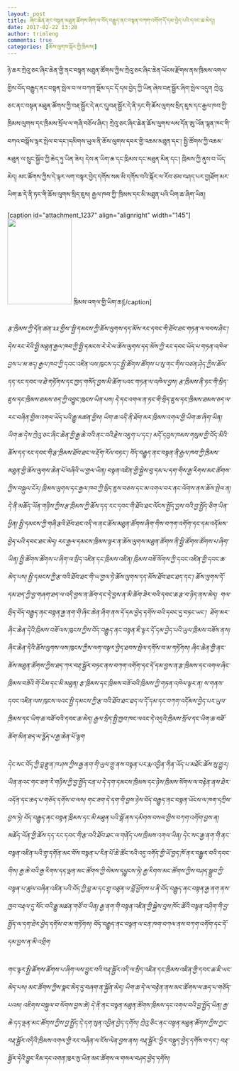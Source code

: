 ```yaml
---
layout: post
title: ཞིང་ཆེན་ནང་བསྟན་མཐུན་ཚོགས་ཞིག་ལ་བོད་བརྒྱུད་ནང་བསྟན་བཀག་འགོག་དོ་དམ་བྱེད་པའི་དབང་ཆ་མེད།།
date: 2017-02-22 13:28
author: trimleng
comments: true
categories: [ཆོས་ལུགས་སྐོར་གྱི་ཁྲིམས།]
---
```

ཉེ་ཆར་ཀྲེའུ་ཅང་ཞིང་ཆེན་གྱི་ནང་བསྟན་མཐུན་ཚོགས་ཀྱིས་ཀྲེའུ་ཅང་ཞིང་ཆེན་ཡོངས་རྫོགས་ནས་ཁྲིམས་འགལ་གྱིས་བོད་བརྒྱུད་ནང་བསྟན་སྤེལ་བ་ལ་བཀག་སྡོམ་དང་དོ་དམ་བྱེད་ཀྱི་ཡིན་ཞེས་བརྡ་སྦྱོར་ཞིག་སྤེལ་འདུག ཀྲེའུ་ཅང་ནང་བསྟན་མཐུན་ཚོགས་ཀྱི་བརྡ་སྦྱོར་དེ་ནང་དུ།<!--more-->བརྡ་སྦྱོར་དེ་ནི་ཏང་གི་ཆོས་ལུགས་སྲིད་ཇུས་དང་རྒྱལ་ཁབ་ཀྱི་ཁྲིམས་ལུགས་དང་ཁྲིམས་སྲོལ་ལ་གཞི་བཅོལ་ཞིང་། ཀྲེའུ་ཅང་ཞིང་ཆེན་ཆོས་ལུགས་ལས་དོན་ཨུ་ཡོན་ལྷན་ཁང་གི་བཀའ་བསྒོས་ལྟར་སྤེལ་བ་དང་།དམིགས་ཡུལ་ནི་ཆོས་ལུགས་དབར་གྱི་འཆམ་མཐུན་དང་། སྤྱི་ཚོགས་ཀྱི་འཆམ་མཐུན་ལ་སྲུང་སྐྱོབ་ཀྱི་ཆེད་ཏུ་ཡིན་ཟེར། དེས་ན་ཡིག་ཆ་དང་ཁྲིམས་དང་མཐུན་མིན་དང་། ཁྲིམས་ཀྱི་ནུས་བ་ཡོད་མེད། མང་ཚོགས་ཀྱིས་དེ་ལྟར་ལག་བསྟར་བྱེད་དགོས་སམ་མི་དགོས་བའི་སྐོར་ལ་རོབ་ཙམ་བཤད་པར་བྱ།ཐོག་མར་ཡིག་ཆ་དེ་ནི་ཏང་གི་ཆོས་ལུགས་སྲིད་ཇུས། རྒྱལ་ཁབ་ཀྱི་་ཁྲིམས་དང་མི་མཐུན་པའི་ཡིག་ཆ་ཞིག་ཡིན།

[caption id="attachment_1237" align="alignright" width="145"]<img class="wp-image-1237" src="http://trimleng.cn/wp-content/uploads/2017/02/རྒྱ་ནག་ཆོས་གྲོས་ཡིག་ཆ-225x300.jpeg" width="145" height="193" /> ཁྲིམས་འགལ་གྱི་ཡིག་ཆ།[/caption]
<h5 style="text-align: left;"><span style="font-weight: 400;">རྩ་ཁྲིམས་ཀྱི་དོན་ཚན་༣༣་གྱིས་་སྤྱི་དམངས་ཀྱི་ཆོས་ལུགས་དད་མོས་རང་དབང་གི་ཐོབ་ཐང་གཏན་ལ་བབས་ཤིང་། དེས་རང་རེའི་སྤྱི་མཐུན་རྒྱལ་ཁབ་ཀྱི་སྤྱི་དམངས་རེ་རེ་ལ་ཆོས་ལུགས་དད་མོས་ཀྱི་རང་དབང་ཡོད་པ་གཏན་འཁེལ་བྱས་པ་མ་ཟད། རྒྱལ་ཁབ་ཀྱི་དབང་འཛིན་ལས་ཁུངས་དང་སྤྱི་ཚོགས་ཚོགས་པ་སུ་གང་གིས་བཙན་ཤེད་ཀྱིས་ཆོས་དད་རང་དབང་ལ་ཐེ་གཏོགས་དང་ཁྱད་གསོད་བྱས་མི་ཆོག་པའང་གཏན་ལ་འཁེལ་བྱས། རྩ་ཁྲིམས་ནི་ཏང་གི་སྲིད་ཇུས་དང་ཁྲིམས་ཐམས་ཅད་ཀྱི་འབྱུང་ཁུངས་ཡིན་པས། དེ་དང་འགལ་ན་ཏང་གི་སྲིད་ཇུས་དང་ཁྲིམས་ཐམས་ཅད་ལ་རང་བཞིན་གྱིས་འགལ་ཡོད་པའི་རྒྱུ་མཚན་གྱིས། ཡིག་ཆ་འདི་ནི་ཐོག་མར་ཁྲིམས་འགལ་གྱི་ཡིག་ཆ་ཞིག་ཡིན། ཡིག་ཆ་དེས་ཀྲེའུ་ཅང་ཞིང་ཆེན་གྱི་རྒྱ་ཆེ་བའི་ནང་བའི་རྗེས་འཇུག་པ་དང་། མདོ་དབུས་ཁམས་གསུམ་གྱི་བོད་མིའི་ཆོས་དད་རང་དབང་གི་རྩ་ཁྲིམས་ཐོབ་ཐང་ལ་རྡོག་རོལ་བཏང་། བོད་བརྒྱུད་ནང་བསྟན་ནི་རྒྱལ་ཁབ་ཀྱི་ཁྲིམས་མཐུན་གྱི་ཆོས་ལུགས་ཆེན་པོ་བཞིའི་ཡ་གྱལ་ཡིན། བསྟན་འཛིན་གྱི་སྐྱེས་བུ་དམ་པ་དག་གིས་རྒྱ་རིགས་མང་ཚོགས་ཀྱིས་བསྐུལ་ངོར། ཁྲིམས་ལུགས་དང་རྒྱལ་ཁབ་ཀྱི་སྲིད་ཇུས་བཅས་དང་མ་འགལ་བར་ནང་ལོགས་ནས་ཆོས་སྤེལ་ན། དེ་ནི་མཆོད་ཡོན་གཉིས་ཀྱིས་རྩ་ཁྲིམས་ཀྱི་ཆོས་དད་རང་དབང་གི་ཐོབ་ཐང་ལོངས་སྤྱོད་བྱས་བའི་བྱ་སྤྱོད་ཅིག་ཡིན་ཕྱིན། སྤྱི་དམངས་ཀྱི་གཞི་རྩའི་ཐོབ་ཐང་འདི་ལ་ནང་ཆོས་མཐུན་ཚོགས་ཞིག་གིས་བཀག་འགོག་དང་དམ་འདོམས་བྱེད་པའི་དབང་ཐང་མེད། རང་རྒྱལ་དམངས་ཁྲིམས་ལྟར་ན་ཆོས་ལུགས་མཐུན་ཚོགས་ནི་སྤྱི་ཚོགས་ཚོགས་པ་ཞིག་ཡིན། སྤྱི་ཚོགས་ཚོགས་པ་ཞིག་ལ་སྲིད་འཛིན་དང་ཁྲིམས་འཛིན། ཁྲིམས་བཟོ་སོགས་ཀྱི་དབང་འཛིན་གྱི་དབང་ཆ་མེད་པས། སྤྱི་དམངས་ཀྱི་རྩ་བའི་ཐོབ་ཐང་གི་ཡ་གྱལ་ཏེ་ཆོས་ལུགས་དད་མོས་ཐོབ་ཐང་ཐད་དང་། ཆོས་ལུགས་དོ་དམ་ཐད་ཀྱི་བྱ་གཞག་ཐད་ལ་འདི་བྱས་ན་ཆོག་དང་དེ་བྱས་ན་མི་ཆོག་ཟེར་བའི་དབང་ཆ་རྩ་བ་ཉིད་ནས་མེད།  གལ་སྲིད་བོད་བརྒྱུད་ནང་བསྟན་རྒྱ་ནག་གི་ཞིང་ཆེན་ཞིག་ནས་དོ་དམ་བྱེད་དགོས་བའི་དབང་དུ་བཏང་ཡང་།  ཐོག་མར་ཞིང་ཆེན་དེའི་ཁྲིམས་བཟོ་ལས་ཁུངས་ཀྱིས་བོད་བརྒྱུད་ནང་བསྟན་ཇི་ལྟར་དོ་དམ་བྱེད་པའི་ཡུལ་ཁྲིམས་བཟོས་ནས། ཞིང་ཆེན་དེའི་ཆོས་ལུགས་ལས་ཁུངས་ཀྱིས་ལག་བསྟར་བྱེད་ཐབས་སྤེལ་དགོས་བ་མ་གཏོགས། ཞིང་ཆེན་གྱི་ནང་ཆོས་མཐུན་ཚོགས་ཀྱིས་ཐད་ཀར་བརྡ་སྦྱོར་བཏང་ནས་བཀག་འགོག་དང་དོ་དམ་བྱས་ན་རྩ་ཁྲིམས་དང་འགལ་ཞིང་ཁྲིམས་བཟོའི་གོ་རིམ་དང་མི་མཐུན། རྩ་ཁྲིམས་དང་ཁྲིམས་བཟོ་བའི་ཁྲིམས་ཀྱི་གཏན་འཁེལ་ལྟར་ན། ས་གནས་དབང་འཛིན་ལས་ཁུངས་ལའང་སྤྱི་དམངས་ཀྱི་རྩ་བའི་ཐོབ་ཐང་ཐད་ལ་དོ་དམ་དང་བཀག་འདོམས་བྱེད་པར་ཡུལ་ཁྲིམས་དང་ཡིག་ཆ་བཟོ་བའི་དབང་ཆ་མེད། </span><span style="font-weight: 400;">རྒྱལ་སྲིད་སྤྱི་ཁྱབ་ཁང་ལའང་དེ་འདྲའི་ཁྲིམས་སྲོལ་དང་ཡིག་ཆ་བཟོ་ཆོག་མིན་ཐད་ལ་ཪྩོད་པ་རྒྱ་ཆེན་པོ་ལྷག</span></h5>
<h5><span style="font-weight: 400;">དེང་སང་བོད་ཀྱི་བླ་རྫུན་ཁ་ཤས་ཀྱིས་རྒྱ་ནག་གི་ཡུལ་གྲུ་ནས་བསྟན་པར་རྨ་འབྱིན་གིན་ཡོད་པ་མཐོང་ཆོས་སུ་གྱུར། ཡིན་ནའང་གང་ཟག་རེ་གཉིས་ཀྱི་བྱ་སྤྱོད་ངན་པ་དེ་དག་དམངས་ཁྲིམས་དང་ཉེས་ཁྲིམས་སོགས་ལ་བརྟེན་ནས་ཐེར་འདོན་དང་ཆད་པ་གཅོད་དགོས་བ་ལས། གང་ཟག་དེ་དག་གི་བྱས་ཉེས་བོད་བརྒྱུད་ནང་བསྟན་ཡོངས་ལ་ཁག་དཀྲིས་བྱས་ཏེ། བོད་བརྒྱུད་ནང་བསྟན་ཁྲིམས་དང་མི་མཐུན་པའི་སྒོ་ནས་དམིགས་བསལ་གྱིས་བཀག་འགོག་བྱས་ན། མཆོད་ཡོན་གྱི་ཆོས་དད་རང་དབང་གི་རྩ་བའི་ཐོབ་ཐང་ལ་གནོད་པས་ཁྲིམས་འགལ་ཡིན། དེང་སང་རྒྱ་ནག་གི་ནང་བསྟན་འཛིན་པའི་གྲྭ་དགོན་མང་བོས་བསྟན་པ་རིན་པོ་ཆེ་ཚོང་རའི་འདུ་འགོད་གྱི་ཡོ་བྱད་ཁོ་ནར་བསྒྱུར་བའི་དབང་གིས། རྒྱ་ཆེ་བའི་རྒྱ་རིགས་དད་ལྡན་མང་ཚོགས་ཀྱི་སེམས་དཕྱུངས་ཏེ། རྒྱ་རིགས་མང་ཚོགས་ཀྱིས་བཤད་སྒྲུབ་ཀྱི་བསྟན་པ་ཚུལ་བཞིན་འཛིན་པའི་བོད་ཀྱི་བླ་མ་དང་གྲྭ་བཙུན་ལ་བློ་ཕྱོགས་པ་ནི་བོད་བརྒྱུད་ནང་བསྟན་རྒྱ་ནག་ནས་ཁྱབ་བརྡལ་དུ་སོང་བའི་རྒྱུ་མཚན་གཙོ་བ་ཡིན། རྒྱ་ནག་གི་བསྟན་འཛིན་གྱི་སྐྱེས་བུས་ཁོང་ཚོའི་བསྟན་བཤིག་གི་བྱ་སྤྱོད་ལ་དག་ཐེར་བྱེད་དགོས་བ་མ་གཏོགས། བོད་བརྒྱུད་ནང་བསྟན་ལ་ངན་ཁག་བཀལ་ནས་བཀག་འགོག་དང་དོ་དམ་བྱས་ན་མི་འགྲིག</span></h5>
<h5><span style="font-weight: 400;">གང་ལྟར་སྤྱི་ཚོགས་ཚོགས་པ་ཞིག་ལས་བྱུང་བའི་བརྡ་སྦྱོར་འདི་ལ་སྲིད་འཛིན་དང་ཁྲིམས་འཛིན་གྱི་དབང་ཆ་ཇི་ཡང་མེད་པས། མང་ཚོགས་ཀྱིས་སྣང་མེད་དུ་བཞག་ན་སྐྱོན་མེད། ཡིག་ཆ་དེ་ལ་བརྟེན་ནས་མང་ཚོགས་ལ་ཆད་པ་གཅོད་པའམ། འཇིགས་བསྐུལ་བ་སོགས་བྱས་ཚེ། དེ་ནི་ནང་བསྟན་མཐུན་ཚོགས་ཁྲིམས་དང་འགལ་བའི་བྱ་སྤྱོད་ཡིན། རྒྱ་ཆེ་དད་ལྡན་མང་ཚོགས་ཀྱིས་བྱ་སྤྱོད་དེ་དག་སུན་འབྱིན་བྱེད་དགོས། </span><span style="font-weight: 400;">ཀྲེའུ་ཅིང་ནང་བསྟན་མཐུན་ཚོགས་ཀྱིས་ཀྱང་བརྡ་སྦྱོར་འདིའི་ཁྲིམས་འགལ་གྱི་རང་བཞིན་ལ་ངོས་ལེན་བྱས་ནས། བརྡ་སྦྱོར་་ཕྱིར་བསྡུད་བྱེད་དགོས་བ་དང་། བརྡ་སྦྱོར་དེའི་བྱུང་རིམ་དང་འགན་ཁུར་སུ་ཡིན་མང་ཚོགས་ལ་གསལ་བཤད་བྱེད་དགོས།</span></h5>
